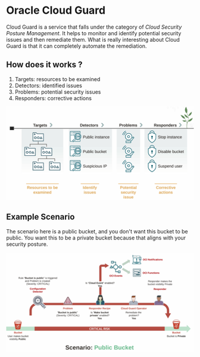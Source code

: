 #  Oracle Cloud Guard

Cloud Guard is a service that falls under the category of *Cloud Security Posture Management*. It helps to monitor and identify potential security issues and then remediate them. What is really interesting about Cloud Guard is that it can completely automate the remediation.

## How does it works ?

1. Targets: resources to be examined
2. Detectors:  identified issues
3. Problems: potential security issues
4. Responders: corrective actions

![Cloud Guard](../images/cloud_guard.png)

## Example Scenario

The scenario here is a public bucket, and you don't want this bucket to be public. You want this to be a private bucket because that aligns with your security posture.

![Public Bucket Scenario](../images/public_bucket_scenario.png)